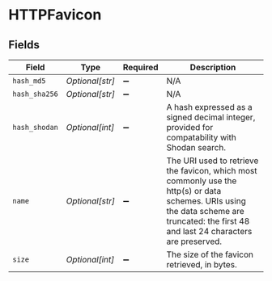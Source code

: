# HTTPFavicon


## Fields

| Field                                                                                                                                                                                   | Type                                                                                                                                                                                    | Required                                                                                                                                                                                | Description                                                                                                                                                                             |
| --------------------------------------------------------------------------------------------------------------------------------------------------------------------------------------- | --------------------------------------------------------------------------------------------------------------------------------------------------------------------------------------- | --------------------------------------------------------------------------------------------------------------------------------------------------------------------------------------- | --------------------------------------------------------------------------------------------------------------------------------------------------------------------------------------- |
| `hash_md5`                                                                                                                                                                              | *Optional[str]*                                                                                                                                                                         | :heavy_minus_sign:                                                                                                                                                                      | N/A                                                                                                                                                                                     |
| `hash_sha256`                                                                                                                                                                           | *Optional[str]*                                                                                                                                                                         | :heavy_minus_sign:                                                                                                                                                                      | N/A                                                                                                                                                                                     |
| `hash_shodan`                                                                                                                                                                           | *Optional[int]*                                                                                                                                                                         | :heavy_minus_sign:                                                                                                                                                                      | A hash expressed as a signed decimal integer, provided for compatability with Shodan search.                                                                                            |
| `name`                                                                                                                                                                                  | *Optional[str]*                                                                                                                                                                         | :heavy_minus_sign:                                                                                                                                                                      | The URI used to retrieve the favicon, which most commonly use the http(s) or data schemes. URIs using the data scheme are truncated: the first 48 and last 24 characters are preserved. |
| `size`                                                                                                                                                                                  | *Optional[int]*                                                                                                                                                                         | :heavy_minus_sign:                                                                                                                                                                      | The size of the favicon retrieved, in bytes.                                                                                                                                            |